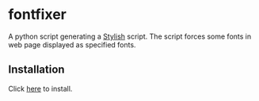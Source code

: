 # fontfixer

A python script generating a [Stylish](https://userstyles.org/) script.
The script forces some fonts in web page displayed as specified fonts.

## Installation

Click [here](https://userstyles.org/styles/113837/font-fixer) to install.

